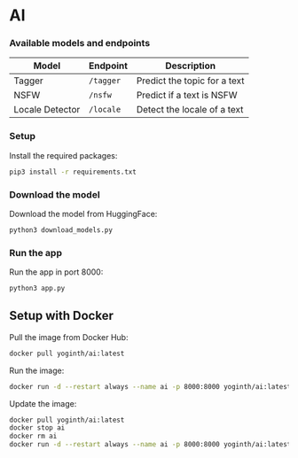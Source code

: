 # AI

### Available models and endpoints

| Model           | Endpoint  | Description                  |
| --------------- | --------- | ---------------------------- |
| Tagger          | `/tagger` | Predict the topic for a text |
| NSFW            | `/nsfw`   | Predict if a text is NSFW    |
| Locale Detector | `/locale` | Detect the locale of a text  |

### Setup

Install the required packages:

```sh
pip3 install -r requirements.txt
```

### Download the model

Download the model from HuggingFace:

```sh
python3 download_models.py
```

### Run the app

Run the app in port 8000:

```sh
python3 app.py
```

## Setup with Docker

Pull the image from Docker Hub:

```sh
docker pull yoginth/ai:latest
```

Run the image:

```sh
docker run -d --restart always --name ai -p 8000:8000 yoginth/ai:latest
```

Update the image:

```sh
docker pull yoginth/ai:latest
docker stop ai
docker rm ai
docker run -d --restart always --name ai -p 8000:8000 yoginth/ai:latest
```
